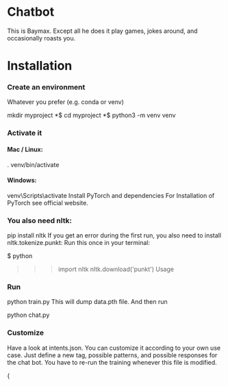 # Chatbot
This is Baymax. Except all he does it play games, jokes around, and occasionally roasts you.

# Installation
### Create an environment
Whatever you prefer (e.g. conda or venv)

mkdir myproject
*$ cd myproject
*$ python3 -m venv venv

### Activate it
#### Mac / Linux:

. venv/bin/activate
#### Windows:

venv\Scripts\activate
Install PyTorch and dependencies
For Installation of PyTorch see official website.

### You also need nltk:

pip install nltk
If you get an error during the first run, you also need to install nltk.tokenize.punkt: Run this once in your terminal:

$ python
>>> import nltk
>>> nltk.download('punkt')
Usage
### Run

python train.py
This will dump data.pth file. And then run

python chat.py
### Customize
Have a look at intents.json. You can customize it according to your own use case. Just define a new tag, possible patterns, and possible responses for the chat bot. You have to re-run the training whenever this file is modified.

{
